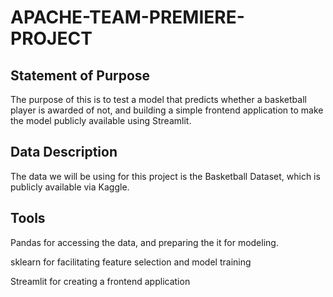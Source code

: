 # APACHE-TEAM-PREMIERE-PROJECT

## Statement of Purpose
The purpose of this is to test a model that predicts whether a basketball player is awarded of not, and building a simple frontend application to make the model publicly available using Streamlit.

## Data Description
The data we will be using for this project is the Basketball Dataset, which is publicly available via Kaggle.

## Tools
Pandas for accessing the data, and preparing the it for modeling.

sklearn for facilitating feature selection and model training

Streamlit for creating a frontend application
